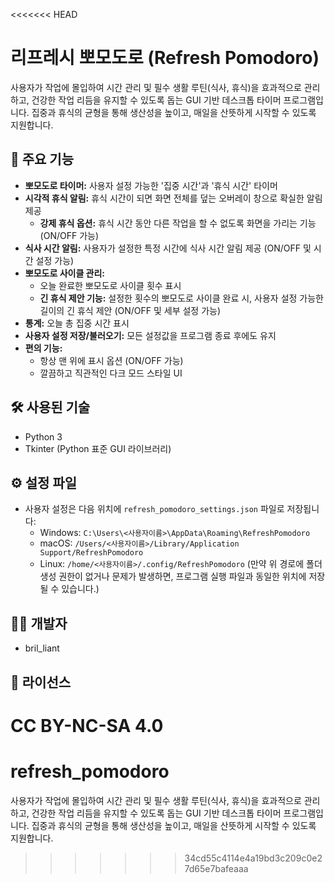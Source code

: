 <<<<<<< HEAD
# 리프레시 뽀모도로 (Refresh Pomodoro)

사용자가 작업에 몰입하여 시간 관리 및 필수 생활 루틴(식사, 휴식)을 효과적으로 관리하고, 건강한 작업 리듬을 유지할 수 있도록 돕는 GUI 기반 데스크톱 타이머 프로그램입니다. 집중과 휴식의 균형을 통해 생산성을 높이고, 매일을 산뜻하게 시작할 수 있도록 지원합니다.

## 🌟 주요 기능

- **뽀모도로 타이머:** 사용자 설정 가능한 '집중 시간'과 '휴식 시간' 타이머
- **시각적 휴식 알림:** 휴식 시간이 되면 화면 전체를 덮는 오버레이 창으로 확실한 알림 제공
  - **강제 휴식 옵션:** 휴식 시간 동안 다른 작업을 할 수 없도록 화면을 가리는 기능 (ON/OFF 가능)
- **식사 시간 알림:** 사용자가 설정한 특정 시간에 식사 시간 알림 제공 (ON/OFF 및 시간 설정 가능)
- **뽀모도로 사이클 관리:**
  - 오늘 완료한 뽀모도로 사이클 횟수 표시
  - **긴 휴식 제안 기능:** 설정한 횟수의 뽀모도로 사이클 완료 시, 사용자 설정 가능한 길이의 긴 휴식 제안 (ON/OFF 및 세부 설정 가능)
- **통계:** 오늘 총 집중 시간 표시
- **사용자 설정 저장/불러오기:** 모든 설정값을 프로그램 종료 후에도 유지
- **편의 기능:**
  - 항상 맨 위에 표시 옵션 (ON/OFF 가능)
  - 깔끔하고 직관적인 다크 모드 스타일 UI

## 🛠️ 사용된 기술

- Python 3
- Tkinter (Python 표준 GUI 라이브러리)

## ⚙️ 설정 파일

- 사용자 설정은 다음 위치에 `refresh_pomodoro_settings.json` 파일로 저장됩니다:
  - Windows: `C:\Users\<사용자이름>\AppData\Roaming\RefreshPomodoro`
  - macOS: `/Users/<사용자이름>/Library/Application Support/RefreshPomodoro`
  - Linux: `/home/<사용자이름>/.config/RefreshPomodoro`
    (만약 위 경로에 폴더 생성 권한이 없거나 문제가 발생하면, 프로그램 실행 파일과 동일한 위치에 저장될 수 있습니다.)

## 👨‍💻 개발자

- bril_liant

## 📄 라이선스

CC BY-NC-SA 4.0
=======
# refresh_pomodoro
사용자가 작업에 몰입하여 시간 관리 및 필수 생활 루틴(식사, 휴식)을 효과적으로 관리하고, 건강한 작업 리듬을 유지할 수 있도록 돕는 GUI 기반 데스크톱 타이머 프로그램입니다. 집중과 휴식의 균형을 통해 생산성을 높이고, 매일을 산뜻하게 시작할 수 있도록 지원합니다.
>>>>>>> 34cd55c4114e4a19bd3c209c0e27d65e7bafeaaa
